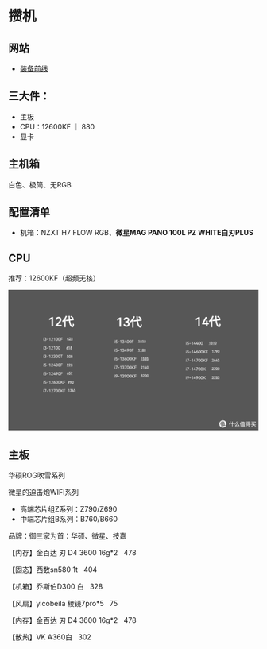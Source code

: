 # 攒机

## 网站

- [装备前线](https://www.zfrontier.com/app/flow/nJBnkOrEvvJg)

## 三大件：

- 主板
- CPU：12600KF ｜ 880
- 显卡

## 主机箱

白色、极简、无RGB

## 配置清单

- 机箱：NZXT H7 FLOW RGB、**微星MAG PANO 100L PZ WHITE白刃PLUS**

## CPU

推荐：12600KF（超频无核）

![Untitled](%E6%94%92%E6%9C%BA%204d9a741e51b345d49fb537aeb81e8690/Untitled.png)

## 主板

华硕ROG吹雪系列

微星的迫击炮WIFI系列

- 高端芯片组Z系列：Z790/Z690
- 中端芯片组B系列：B760/B660

品牌：御三家为首：华硕、微星、技嘉

【内存】金百达 刃 D4 3600 16g*2   478

【固态】西数sn580 1t   404

【机箱】乔斯伯D300 白   328

【风扇】yicobeila 棱镜7pro*5   75

【内存】金百达 刃 D4 3600 16g*2   478

【散热】VK A360白   302